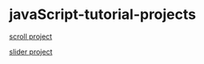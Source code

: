 # javaScript-tutorial-projects

[scroll project](https://yoon-tae-ho.github.io/javaScript-tutorial-projects/scroll-project/index.html)

[slider project](https://yoon-tae-ho.github.io/javaScript-tutorial-projects//slider/index.html)
